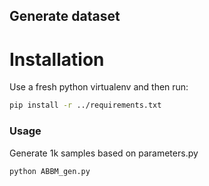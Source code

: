 ## Generate dataset

# Installation

Use a fresh python virtualenv and then run:

```bash
pip install -r ../requirements.txt
```

### Usage

Generate 1k samples based on parameters.py

```bash
python ABBM_gen.py
```
